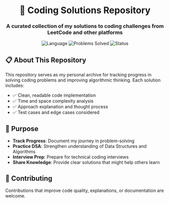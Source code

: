 <h1 align="center">🚀 Coding Solutions Repository</h1>

<h3 align="center">A curated collection of my solutions to coding challenges from LeetCode and other platforms</h3>

<p align="center">
  <img src="https://img.shields.io/badge/Language-Python-blue" alt="Language">
  <img src="https://img.shields.io/badge/Problems-Solved%3A%208-orange" alt="Problems Solved">
  <img src="https://img.shields.io/badge/Status-Active-brightgreen" alt="Status">
</p>

## 📋 About This Repository

This repository serves as my personal archive for tracking progress in solving coding problems and improving algorithmic thinking. Each solution includes:

- ✅ Clean, readable code implementation
- ✅ Time and space complexity analysis
- ✅ Approach explanation and thought process
- ✅ Test cases and edge cases considered

## 🎯 Purpose

- **Track Progress**: Document my journey in problem-solving
- **Practice DSA**: Strengthen understanding of Data Structures and Algorithms
- **Interview Prep**: Prepare for technical coding interviews
- **Share Knowledge**: Provide clear solutions that might help others learn

## 🤝 Contributing

Contributions that improve code quality, explanations, or documentation are welcome.

